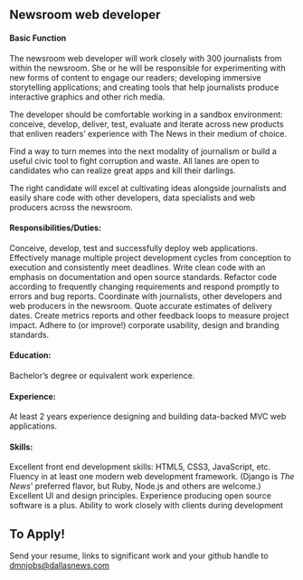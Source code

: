 ## Newsroom web developer

#### Basic Function

The newsroom web developer will work closely with 300 journalists from within the newsroom. She or he will be responsible for experimenting with new forms of content to engage our readers; developing immersive storytelling applications; and creating tools that help journalists produce interactive graphics and other rich media.

The developer should be comfortable working in a sandbox environment: conceive, develop, deliver, test, evaluate and iterate across new products that enliven readers’ experience with The News in their medium of choice.

Find a way to turn memes into the next modality of journalism or build a useful civic tool to fight corruption and waste. All lanes are open to candidates who can realize great apps and kill their darlings.

The right candidate will excel at cultivating ideas alongside journalists and easily share code with other developers, data specialists and web producers across the newsroom.

#### Responsibilities/Duties:

Conceive, develop, test and successfully deploy web applications.
Effectively manage multiple project development cycles from conception to execution and consistently meet deadlines.
Write clean code with an emphasis on documentation and open source standards.
Refactor code according to frequently changing requirements and respond promptly to errors and bug reports.
Coordinate with journalists, other developers and web producers in the newsroom.
Quote accurate estimates of delivery dates.
Create metrics reports and other feedback loops to measure project impact.
Adhere to (or improve!) corporate usability, design and branding standards.

#### Education: 

Bachelor’s degree or equivalent work experience.

#### Experience: 

At least 2 years experience designing and building data-backed MVC web applications.

#### Skills:

Excellent front end development skills: HTML5, CSS3, JavaScript, etc.
Fluency in at least one modern web development framework. (Django is _The News_' preferred flavor, but Ruby, Node.js and others are welcome.)
Excellent UI and design principles.
Experience producing open source software is a plus.
Ability to work closely with clients during development

## To Apply!
Send your resume, links to significant work and your github handle to dmnjobs@dallasnews.com
